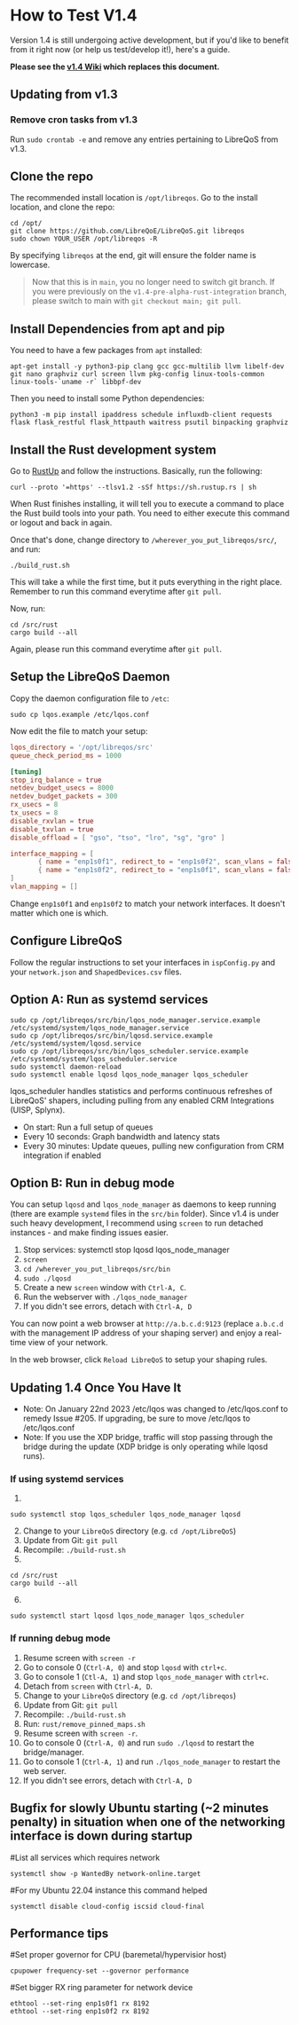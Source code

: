 # How to Test V1.4

Version 1.4 is still undergoing active development, but if you'd like to benefit from it right now (or help us test/develop it!), here's a guide.

<strong> Please see the [v1.4 Wiki](https://github.com/LibreQoE/LibreQoS/wiki/v1.4) which replaces this document. </strong>

## Updating from v1.3
### Remove cron tasks from v1.3
Run ```sudo crontab -e``` and remove any entries pertaining to LibreQoS from v1.3.

## Clone the repo

The recommended install location is `/opt/libreqos`.
Go to the install location, and clone the repo:

```
cd /opt/
git clone https://github.com/LibreQoE/LibreQoS.git libreqos
sudo chown YOUR_USER /opt/libreqos -R
```
By specifying `libreqos` at the end, git will ensure the folder name is lowercase.

> Now that this is in `main`, you no longer need to switch git branch. If you were previously on the `v1.4-pre-alpha-rust-integration` branch, please switch to main with `git checkout main; git pull`.

## Install Dependencies from apt and pip

You need to have a few packages from `apt` installed:

```
apt-get install -y python3-pip clang gcc gcc-multilib llvm libelf-dev git nano graphviz curl screen llvm pkg-config linux-tools-common linux-tools-`uname -r` libbpf-dev
```

Then you need to install some Python dependencies:

```
python3 -m pip install ipaddress schedule influxdb-client requests flask flask_restful flask_httpauth waitress psutil binpacking graphviz
```

## Install the Rust development system

Go to [RustUp](https://rustup.rs) and follow the instructions. Basically, run the following:

```
curl --proto '=https' --tlsv1.2 -sSf https://sh.rustup.rs | sh
```

When Rust finishes installing, it will tell you to execute a command to place the Rust build tools into your path. You need to either execute this command or logout and back in again.

Once that's done, change directory to `/wherever_you_put_libreqos/src/`, and run:

```
./build_rust.sh
```

This will take a while the first time, but it puts everything in the right place.
Remember to run this command everytime after `git pull`.

Now, run:
```
cd /src/rust
cargo build --all
```
Again, please run this command everytime after `git pull`.

## Setup the LibreQoS Daemon

Copy the daemon configuration file to `/etc`:

```
sudo cp lqos.example /etc/lqos.conf
```

Now edit the file to match your setup:

```toml
lqos_directory = '/opt/libreqos/src'
queue_check_period_ms = 1000

[tuning]
stop_irq_balance = true
netdev_budget_usecs = 8000
netdev_budget_packets = 300
rx_usecs = 8
tx_usecs = 8
disable_rxvlan = true
disable_txvlan = true
disable_offload = [ "gso", "tso", "lro", "sg", "gro" ]

interface_mapping = [
       { name = "enp1s0f1", redirect_to = "enp1s0f2", scan_vlans = false },
       { name = "enp1s0f2", redirect_to = "enp1s0f1", scan_vlans = false }
]
vlan_mapping = []
```

Change `enp1s0f1` and `enp1s0f2` to match your network interfaces. It doesn't matter which one is which.

## Configure LibreQoS

Follow the regular instructions to set your interfaces in `ispConfig.py` and your `network.json` and `ShapedDevices.csv` files.

## Option A: Run as systemd services

```
sudo cp /opt/libreqos/src/bin/lqos_node_manager.service.example /etc/systemd/system/lqos_node_manager.service
sudo cp /opt/libreqos/src/bin/lqosd.service.example /etc/systemd/system/lqosd.service
sudo cp /opt/libreqos/src/bin/lqos_scheduler.service.example /etc/systemd/system/lqos_scheduler.service
sudo systemctl daemon-reload
sudo systemctl enable lqosd lqos_node_manager lqos_scheduler
```
lqos_scheduler handles statistics and performs continuous refreshes of LibreQoS' shapers, including pulling from any enabled CRM Integrations (UISP, Splynx).
* On start: Run a full setup of queues
* Every 10 seconds: Graph bandwidth and latency stats
* Every 30 minutes: Update queues, pulling new configuration from CRM integration if enabled

## Option B: Run in debug mode

You can setup `lqosd` and `lqos_node_manager` as daemons to keep running (there are example `systemd` files in the `src/bin` folder). Since v1.4 is under such heavy development, I recommend using `screen` to run detached instances - and make finding issues easier.

1. Stop services: systemctl stop lqosd lqos_node_manager
2. `screen`
3. `cd /wherever_you_put_libreqos/src/bin`
4. `sudo ./lqosd`
5. Create a new `screen` window with `Ctrl-A, C`.
6. Run the webserver with `./lqos_node_manager`
7. If you didn't see errors, detach with `Ctrl-A, D`

You can now point a web browser at `http://a.b.c.d:9123` (replace `a.b.c.d` with the management IP address of your shaping server) and enjoy a real-time view of your network.

In the web browser, click `Reload LibreQoS` to setup your shaping rules.

## Updating 1.4 Once You Have It

* Note: On January 22nd 2023 /etc/lqos was changed to /etc/lqos.conf to remedy Issue #205. If upgrading, be sure to move /etc/lqos to /etc/lqos.conf
* Note: If you use the XDP bridge, traffic will stop passing through the bridge during the update (XDP bridge is only operating while lqosd runs).

### If using systemd services

1.
```
sudo systemctl stop lqos_scheduler lqos_node_manager lqosd
```
2. Change to your `LibreQoS` directory (e.g. `cd /opt/LibreQoS`)
3. Update from Git: `git pull`
4. Recompile: `./build-rust.sh`
5. 
```
cd /src/rust
cargo build --all
```
6.
```
sudo systemctl start lqosd lqos_node_manager lqos_scheduler
```

### If running debug mode

1. Resume screen with `screen -r`
2. Go to console 0 (`Ctrl-A, 0`) and stop `lqosd` with `ctrl+c`.
3. Go to console 1 (`Ctl-A, 1`) and stop `lqos_node_manager` with `ctrl+c`.
4. Detach from `screen` with `Ctrl-A, D`.
5. Change to your `LibreQoS` directory (e.g. `cd /opt/libreqos`)
6. Update from Git: `git pull`
7. Recompile: `./build-rust.sh`
8. Run: `rust/remove_pinned_maps.sh`
9. Resume screen with `screen -r`.
10. Go to console 0 (`Ctrl-A, 0`) and run `sudo ./lqosd` to restart the bridge/manager.
11. Go to console 1 (`Ctrl-A, 1`) and run `./lqos_node_manager` to restart the web server.
12. If you didn't see errors, detach with `Ctrl-A, D` 

## Bugfix for slowly Ubuntu starting (~2 minutes penalty) in situation when one of the networking interface is down during startup

#List all services which requires network
```
systemctl show -p WantedBy network-online.target
```

#For my Ubuntu 22.04 instance this command helped
```
systemctl disable cloud-config iscsid cloud-final
```

## Performance tips

#Set proper governor for CPU (baremetal/hypervisior host)
```
cpupower frequency-set --governor performance
```


#Set bigger RX ring parameter for network device
```
ethtool --set-ring enp1s0f1 rx 8192
ethtool --set-ring enp1s0f2 rx 8192
```
